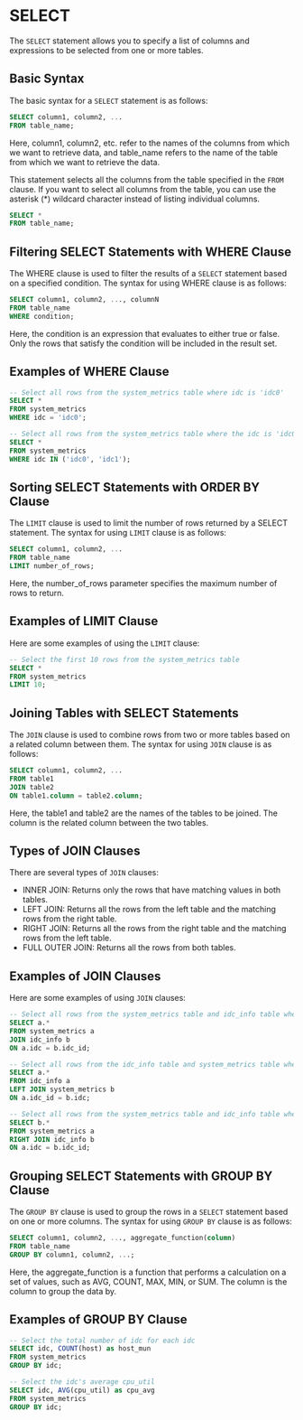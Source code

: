 # SELECT

The `SELECT` statement allows you to specify a list of columns and expressions to be selected from
one or more tables.

## Basic Syntax
The basic syntax for a `SELECT` statement is as follows:

```sql
SELECT column1, column2, ...
FROM table_name;
```

Here, column1, column2, etc. refer to the names of the columns from which we want to retrieve data,
and table_name refers to the name of the table from which we want to retrieve the data.

This statement selects all the columns from the table specified in the
`FROM` clause. If you want to select all columns from the table, you can use the asterisk (*) wildcard
character instead of listing individual columns.

```sql
SELECT *
FROM table_name;
```

## Filtering SELECT Statements with WHERE Clause
The WHERE clause is used to filter the results of a `SELECT` statement based on a specified condition. The
syntax for using WHERE clause is as follows:

```sql
SELECT column1, column2, ..., columnN
FROM table_name
WHERE condition;
```

Here, the condition is an expression that evaluates to either true or false. Only the rows that satisfy the condition will be included in the result set.

## Examples of WHERE Clause

```sql
-- Select all rows from the system_metrics table where idc is 'idc0'
SELECT *
FROM system_metrics
WHERE idc = 'idc0';

-- Select all rows from the system_metrics table where the idc is 'idc0' or 'idc0'
SELECT *
FROM system_metrics
WHERE idc IN ('idc0', 'idc1');
```



## Sorting SELECT Statements with ORDER BY Clause
The `LIMIT` clause is used to limit the number of rows returned by a SELECT statement. The syntax for using
`LIMIT` clause is as follows:

```sql
SELECT column1, column2, ...
FROM table_name
LIMIT number_of_rows;
```

Here, the number_of_rows parameter specifies the maximum number of rows to return. 

## Examples of LIMIT Clause
Here are some examples of using the `LIMIT` clause:

```sql
-- Select the first 10 rows from the system_metrics table
SELECT *
FROM system_metrics
LIMIT 10;
```

## Joining Tables with SELECT Statements
The `JOIN` clause is used to combine rows from two or more tables based on a related column between them. The syntax for using `JOIN` clause is as follows:

```sql
SELECT column1, column2, ...
FROM table1
JOIN table2
ON table1.column = table2.column;
```

Here, the table1 and table2 are the names of the tables to be joined. The column is the related column between the two tables.

## Types of JOIN Clauses
There are several types of `JOIN` clauses:

- INNER JOIN: Returns only the rows that have matching values in both tables.
- LEFT JOIN: Returns all the rows from the left table and the matching rows from the right table.
- RIGHT JOIN: Returns all the rows from the right table and the matching rows from the left table.
- FULL OUTER JOIN: Returns all the rows from both tables.

## Examples of JOIN Clauses
Here are some examples of using `JOIN` clauses:

```sql
-- Select all rows from the system_metrics table and idc_info table where the idc_id matches
SELECT a.*
FROM system_metrics a
JOIN idc_info b
ON a.idc = b.idc_id;

-- Select all rows from the idc_info table and system_metrics table where the idc_id matches, and include null values for idc_info without any matching system_metrics
SELECT a.*
FROM idc_info a
LEFT JOIN system_metrics b
ON a.idc_id = b.idc;

-- Select all rows from the system_metrics table and idc_info table where the idc_id matches, and include null values for idc_info without any matching system_metrics
SELECT b.*
FROM system_metrics a
RIGHT JOIN idc_info b
ON a.idc = b.idc_id;
```

## Grouping SELECT Statements with GROUP BY Clause
The `GROUP BY` clause is used to group the rows in a `SELECT` statement based on one or more columns. The syntax for using `GROUP BY` clause is as follows:

```sql
SELECT column1, column2, ..., aggregate_function(column)
FROM table_name
GROUP BY column1, column2, ...;
```

Here, the aggregate_function is a function that performs a calculation on a set of values, such as AVG, COUNT, MAX, MIN, or SUM. The column is the column to group the data by.

## Examples of GROUP BY Clause

```sql
-- Select the total number of idc for each idc
SELECT idc, COUNT(host) as host_mun
FROM system_metrics
GROUP BY idc;

-- Select the idc's average cpu_util
SELECT idc, AVG(cpu_util) as cpu_avg
FROM system_metrics
GROUP BY idc;
```
